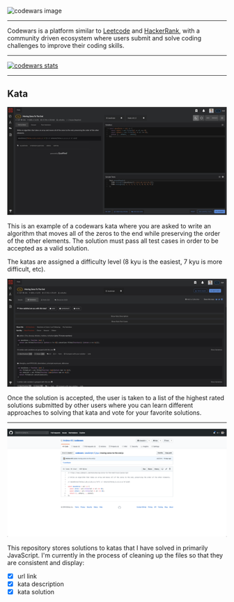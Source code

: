 ![codewars image](https://camo.githubusercontent.com/1e840d7fa088dab67fd5431f4b42dca53ce61dcc/68747470733a2f2f7261772e6769746875622e636f6d2f726f68616e2d7061756c2f436f6465776172732d536f6c7574696f6e732f6d61737465722f636f6465776172732d6c6f676f2e6a7067)

---

Codewars is a platform similar to <a target="_blank" href="https://leetcode.com/">Leetcode</a> and <a target="_blank" href="https://www.hackerrank.com/">HackerRank</a>, with a community driven ecosystem where users submit and solve coding challenges to improve their coding skills.

---

<a target="_blank" href=https://www.codewars.com/users/AndrewKil><a target="_blank" href=https://www.codewars.com/users/AndrewKil>![codewars stats](https://www.codewars.com/users/AndrewKil/badges/large?logo=false)</a> </a>

---

## Kata

![Kata Example](assets/codewars-kata.png)

This is an example of a codewars kata where you are asked to write an algorithm that moves all of the zeros to the end while preserving the order of the other elements. The solution must pass all test cases in order to be accepted as a valid solution.

The katas are assigned a difficulty level (8 kyu is the easiest, 7 kyu is more difficult, etc).

![Kata Solutions](assets/codewars-solutions.png)

Once the solution is accepted, the user is taken to a list of the highest rated solutions submitted by other users where you can learn different approaches to solving that kata and vote for your favorite solutions.

---

![Kata Solutions](assets/codewars-github.png)

This repository stores solutions to katas that I have solved in primarily JavaScript. I'm currently in the process of cleaning up the files so that they are consistent and display:

- [x] url link
- [x] kata description
- [x] kata solution
